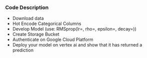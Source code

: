 ### Code Description
- Download data
- Hot Encode Categorical Columns
- Develop Model (use: RMSprop(lr=, rho=, epsilon=, decay=))
- Create Storage Bucket
- Authenticate on Google Cloud Platform
- Deploy your model on vertex ai and show that it has returned a prediction
